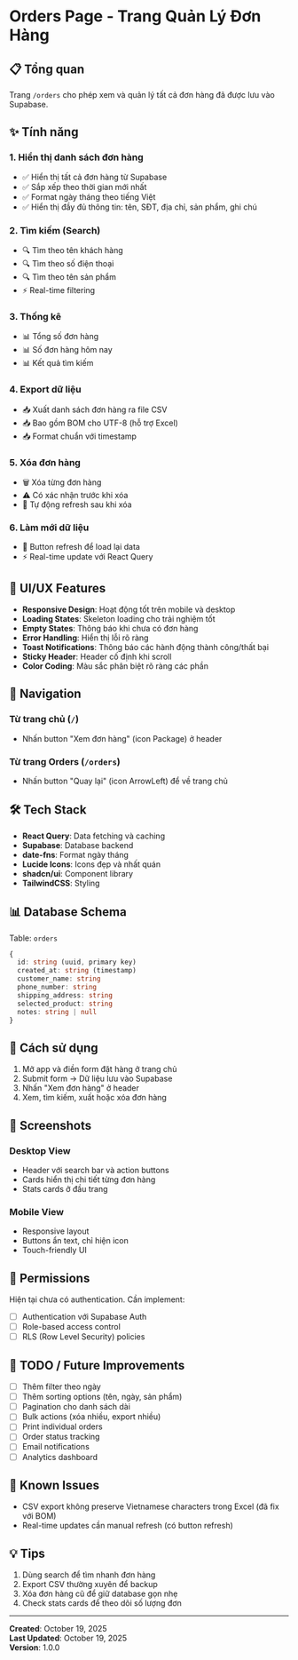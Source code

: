 # Orders Page - Trang Quản Lý Đơn Hàng

## 📋 Tổng quan

Trang `/orders` cho phép xem và quản lý tất cả đơn hàng đã được lưu vào Supabase.

## ✨ Tính năng

### 1. Hiển thị danh sách đơn hàng
- ✅ Hiển thị tất cả đơn hàng từ Supabase
- ✅ Sắp xếp theo thời gian mới nhất
- ✅ Format ngày tháng theo tiếng Việt
- ✅ Hiển thị đầy đủ thông tin: tên, SĐT, địa chỉ, sản phẩm, ghi chú

### 2. Tìm kiếm (Search)
- 🔍 Tìm theo tên khách hàng
- 🔍 Tìm theo số điện thoại
- 🔍 Tìm theo tên sản phẩm
- ⚡ Real-time filtering

### 3. Thống kê
- 📊 Tổng số đơn hàng
- 📊 Số đơn hàng hôm nay
- 📊 Kết quả tìm kiếm

### 4. Export dữ liệu
- 📥 Xuất danh sách đơn hàng ra file CSV
- 📥 Bao gồm BOM cho UTF-8 (hỗ trợ Excel)
- 📥 Format chuẩn với timestamp

### 5. Xóa đơn hàng
- 🗑️ Xóa từng đơn hàng
- ⚠️ Có xác nhận trước khi xóa
- 🔄 Tự động refresh sau khi xóa

### 6. Làm mới dữ liệu
- 🔄 Button refresh để load lại data
- ⚡ Real-time update với React Query

## 🎨 UI/UX Features

- **Responsive Design**: Hoạt động tốt trên mobile và desktop
- **Loading States**: Skeleton loading cho trải nghiệm tốt
- **Empty States**: Thông báo khi chưa có đơn hàng
- **Error Handling**: Hiển thị lỗi rõ ràng
- **Toast Notifications**: Thông báo các hành động thành công/thất bại
- **Sticky Header**: Header cố định khi scroll
- **Color Coding**: Màu sắc phân biệt rõ ràng các phần

## 🔗 Navigation

### Từ trang chủ (`/`)
- Nhấn button "Xem đơn hàng" (icon Package) ở header

### Từ trang Orders (`/orders`)
- Nhấn button "Quay lại" (icon ArrowLeft) để về trang chủ

## 🛠️ Tech Stack

- **React Query**: Data fetching và caching
- **Supabase**: Database backend
- **date-fns**: Format ngày tháng
- **Lucide Icons**: Icons đẹp và nhất quán
- **shadcn/ui**: Component library
- **TailwindCSS**: Styling

## 📊 Database Schema

Table: `orders`
```typescript
{
  id: string (uuid, primary key)
  created_at: string (timestamp)
  customer_name: string
  phone_number: string
  shipping_address: string
  selected_product: string
  notes: string | null
}
```

## 🚀 Cách sử dụng

1. Mở app và điền form đặt hàng ở trang chủ
2. Submit form → Dữ liệu lưu vào Supabase
3. Nhấn "Xem đơn hàng" ở header
4. Xem, tìm kiếm, xuất hoặc xóa đơn hàng

## 📱 Screenshots

### Desktop View
- Header với search bar và action buttons
- Cards hiển thị chi tiết từng đơn hàng
- Stats cards ở đầu trang

### Mobile View
- Responsive layout
- Buttons ẩn text, chỉ hiện icon
- Touch-friendly UI

## 🔐 Permissions

Hiện tại chưa có authentication. Cần implement:
- [ ] Authentication với Supabase Auth
- [ ] Role-based access control
- [ ] RLS (Row Level Security) policies

## 📝 TODO / Future Improvements

- [ ] Thêm filter theo ngày
- [ ] Thêm sorting options (tên, ngày, sản phẩm)
- [ ] Pagination cho danh sách dài
- [ ] Bulk actions (xóa nhiều, export nhiều)
- [ ] Print individual orders
- [ ] Order status tracking
- [ ] Email notifications
- [ ] Analytics dashboard

## 🐛 Known Issues

- CSV export không preserve Vietnamese characters trong Excel (đã fix với BOM)
- Real-time updates cần manual refresh (có button refresh)

## 💡 Tips

1. Dùng search để tìm nhanh đơn hàng
2. Export CSV thường xuyên để backup
3. Xóa đơn hàng cũ để giữ database gọn nhẹ
4. Check stats cards để theo dõi số lượng đơn

---

**Created**: October 19, 2025  
**Last Updated**: October 19, 2025  
**Version**: 1.0.0
